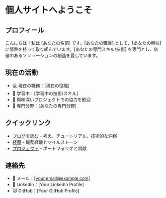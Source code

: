 # 個人サイトへようこそ

## プロフィール

こんにちは！私は [あなたの名前] です。[あなたの職業] として、[あなたの興味] に情熱を持って取り組んでいます。[あなたの専門スキル/技術] を専門とし、価値のあるソリューションの創造を愛しています。

## 現在の活動

- 💻 現在の職務：[現在の役職]
- 🌱 学習中：[学習中の技術/スキル]
- 👯 興味深いプロジェクトでの協力を歓迎
- 🎯 専門分野：[あなたの専門分野]

## クイックリンク

- [ブログを読む](/ja/blog) - 考え、チュートリアル、技術的な洞察
- [経歴](/ja/career) - 職務経験とマイルストーン
- [プロジェクト](/ja/projects) - ポートフォリオと貢献

## 連絡先

- 📧 メール：[your.email@example.com]
- 🔗 LinkedIn：[Your LinkedIn Profile]
- 🐱 GitHub：[Your GitHub Profile] 